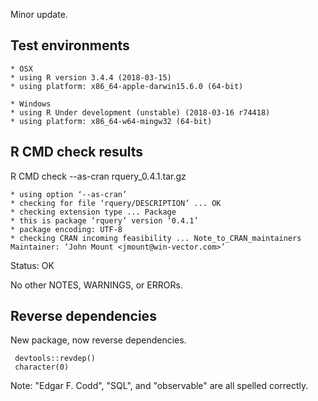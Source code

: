 
Minor update.

## Test environments

    * OSX
    * using R version 3.4.4 (2018-03-15)
    * using platform: x86_64-apple-darwin15.6.0 (64-bit)

    * Windows
    * using R Under development (unstable) (2018-03-16 r74418)
    * using platform: x86_64-w64-mingw32 (64-bit)

## R CMD check results

R CMD check --as-cran rquery_0.4.1.tar.gz 

    * using option ‘--as-cran’
    * checking for file ‘rquery/DESCRIPTION’ ... OK
    * checking extension type ... Package
    * this is package ‘rquery’ version ‘0.4.1’
    * package encoding: UTF-8
    * checking CRAN incoming feasibility ... Note_to_CRAN_maintainers
    Maintainer: ‘John Mount <jmount@win-vector.com>’

Status: OK

No other NOTES, WARNINGS, or ERRORs.

## Reverse dependencies

New package, now reverse dependencies.

     devtools::revdep()
     character(0)
     
Note: "Edgar F. Codd", "SQL", and "observable" are all spelled correctly.
